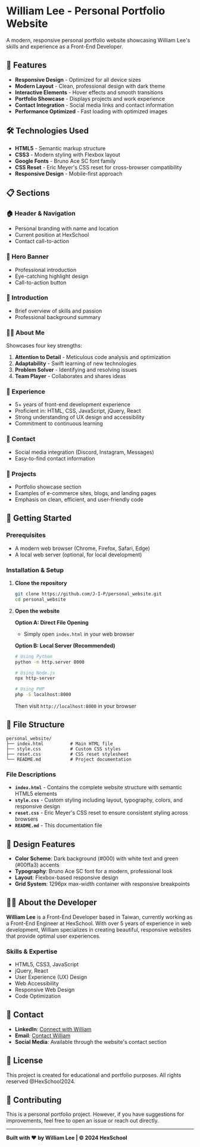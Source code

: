 # William Lee - Personal Portfolio Website

A modern, responsive personal portfolio website showcasing William Lee's skills and experience as a Front-End Developer.

## 🌟 Features

- **Responsive Design** - Optimized for all device sizes
- **Modern Layout** - Clean, professional design with dark theme
- **Interactive Elements** - Hover effects and smooth transitions
- **Portfolio Showcase** - Displays projects and work experience
- **Contact Integration** - Social media links and contact information
- **Performance Optimized** - Fast loading with optimized images

## 🛠️ Technologies Used

- **HTML5** - Semantic markup structure
- **CSS3** - Modern styling with Flexbox layout
- **Google Fonts** - Bruno Ace SC font family
- **CSS Reset** - Eric Meyer's CSS reset for cross-browser compatibility
- **Responsive Design** - Mobile-first approach

## 📋 Sections

### 🏠 Header & Navigation
- Personal branding with name and location
- Current position at HexSchool
- Contact call-to-action

### 🎯 Hero Banner
- Professional introduction
- Eye-catching highlight design
- Call-to-action button

### 📖 Introduction
- Brief overview of skills and passion
- Professional background summary

### 👨‍💻 About Me
Showcases four key strengths:
1. **Attention to Detail** - Meticulous code analysis and optimization
2. **Adaptability** - Swift learning of new technologies
3. **Problem Solver** - Identifying and resolving issues
4. **Team Player** - Collaborates and shares ideas

### 💼 Experience
- 5+ years of front-end development experience
- Proficient in: HTML, CSS, JavaScript, jQuery, React
- Strong understanding of UX design and accessibility
- Commitment to continuous learning

### 📱 Contact
- Social media integration (Discord, Instagram, Messages)
- Easy-to-find contact information

### 🚀 Projects
- Portfolio showcase section
- Examples of e-commerce sites, blogs, and landing pages
- Emphasis on clean, efficient, and user-friendly code

## 🚀 Getting Started

### Prerequisites
- A modern web browser (Chrome, Firefox, Safari, Edge)
- A local web server (optional, for local development)

### Installation & Setup

1. **Clone the repository**
   ```bash
   git clone https://github.com/J-I-P/personal_website.git
   cd personal_website
   ```

2. **Open the website**
   
   **Option A: Direct File Opening**
   - Simply open `index.html` in your web browser
   
   **Option B: Local Server (Recommended)**
   ```bash
   # Using Python
   python -m http.server 8000
   
   # Using Node.js
   npx http-server
   
   # Using PHP
   php -S localhost:8000
   ```
   
   Then visit `http://localhost:8000` in your browser

## 📁 File Structure

```
personal_website/
├── index.html          # Main HTML file
├── style.css           # Custom CSS styles
├── reset.css           # CSS reset stylesheet
└── README.md           # Project documentation
```

### File Descriptions

- **`index.html`** - Contains the complete website structure with semantic HTML5 elements
- **`style.css`** - Custom styling including layout, typography, colors, and responsive design
- **`reset.css`** - Eric Meyer's CSS reset to ensure consistent styling across browsers
- **`README.md`** - This documentation file

## 🎨 Design Features

- **Color Scheme**: Dark background (#000) with white text and green (#00ffa3) accents
- **Typography**: Bruno Ace SC font for a modern, professional look
- **Layout**: Flexbox-based responsive design
- **Grid System**: 1296px max-width container with responsive breakpoints

## 👨‍💻 About the Developer

**William Lee** is a Front-End Developer based in Taiwan, currently working as a Front-End Engineer at HexSchool. With over 5 years of experience in web development, William specializes in creating beautiful, responsive websites that provide optimal user experiences.

### Skills & Expertise
- HTML5, CSS3, JavaScript
- jQuery, React
- User Experience (UX) Design
- Web Accessibility
- Responsive Web Design
- Code Optimization

## 📧 Contact

- **LinkedIn**: [Connect with William](#)
- **Email**: [Contact William](#)
- **Social Media**: Available through the website's contact section

## 📄 License

This project is created for educational and portfolio purposes. All rights reserved @HexSchool2024.

## 🔄 Contributing

This is a personal portfolio project. However, if you have suggestions for improvements, feel free to open an issue or reach out directly.

---

**Built with ❤️ by William Lee | © 2024 HexSchool**